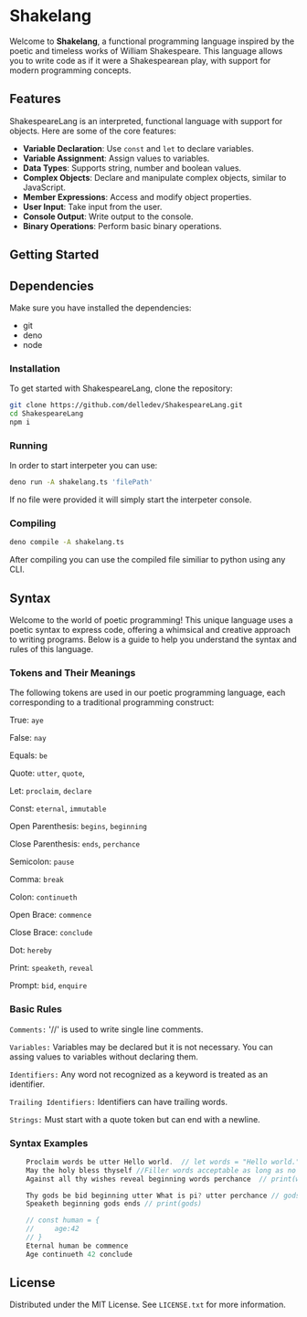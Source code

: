 # Shakelang

Welcome to **Shakelang**, a functional programming language inspired by the poetic and timeless works of William Shakespeare. This language allows you to write code as if it were a Shakespearean play, with support for modern programming concepts.

## Features

ShakespeareLang is an interpreted, functional language with support for objects. Here are some of the core features:

-   **Variable Declaration**: Use `const` and `let` to declare variables.
-   **Variable Assignment**: Assign values to variables.
-   **Data Types**: Supports string, number and boolean values.
-   **Complex Objects**: Declare and manipulate complex objects, similar to JavaScript.
-   **Member Expressions**: Access and modify object properties.
-   **User Input**: Take input from the user.
-   **Console Output**: Write output to the console.
-   **Binary Operations**: Perform basic binary operations.

## Getting Started

## Dependencies

Make sure you have installed the dependencies:

-   git
-   deno
-   node

### Installation

To get started with ShakespeareLang, clone the repository:

```sh
git clone https://github.com/delledev/ShakespeareLang.git
cd ShakespeareLang
npm i
```

### Running

In order to start interpeter you can use:

```sh
deno run -A shakelang.ts 'filePath'
```

If no file were provided it will simply start the interpeter console.

### Compiling

```sh
deno compile -A shakelang.ts
```

After compiling you can use the compiled file similiar to python using any CLI.

## Syntax

Welcome to the world of poetic programming! This unique language uses a poetic syntax to express code, offering a whimsical and creative approach to writing programs. Below is a guide to help you understand the syntax and rules of this language.

### Tokens and Their Meanings

The following tokens are used in our poetic programming language, each corresponding to a traditional programming construct:

True: `aye`

False: `nay`

Equals: `be`

Quote: `utter`, `quote`,

Let: `proclaim`, `declare`

Const: `eternal`, `immutable`

Open Parenthesis: `begins`, `beginning`

Close Parenthesis: `ends`, `perchance`

Semicolon: `pause`

Comma: `break`

Colon: `continueth`

Open Brace: `commence`

Close Brace: `conclude`

Dot: `hereby`

Print: `speaketh`, `reveal`

Prompt: `bid`, `enquire`

### Basic Rules

`Comments:` '//' is used to write single line comments.

`Variables:` Variables may be declared but it is not necessary. You can assing values to variables without declaring them.

`Identifiers:` Any word not recognized as a keyword is treated as an identifier.

`Trailing Identifiers:` Identifiers can have trailing words.

`Strings:` Must start with a quote token but can end with a newline.

### Syntax Examples

```js
    Proclaim words be utter Hello world.  // let words = "Hello world."
    May the holy bless thyself //Filler words acceptable as long as no keywords are used this is allowed.
    Against all thy wishes reveal beginning words perchance  // print(words)
```

```js
    Thy gods be bid beginning utter What is pi? utter perchance // gods = prompt('What is pi?')
    Speaketh beginning gods ends // print(gods)
```

```js
    // const human = {
    //     age:42
    // }
    Eternal human be commence
    Age continueth 42 conclude
```

## License

Distributed under the MIT License. See `LICENSE.txt` for more information.
